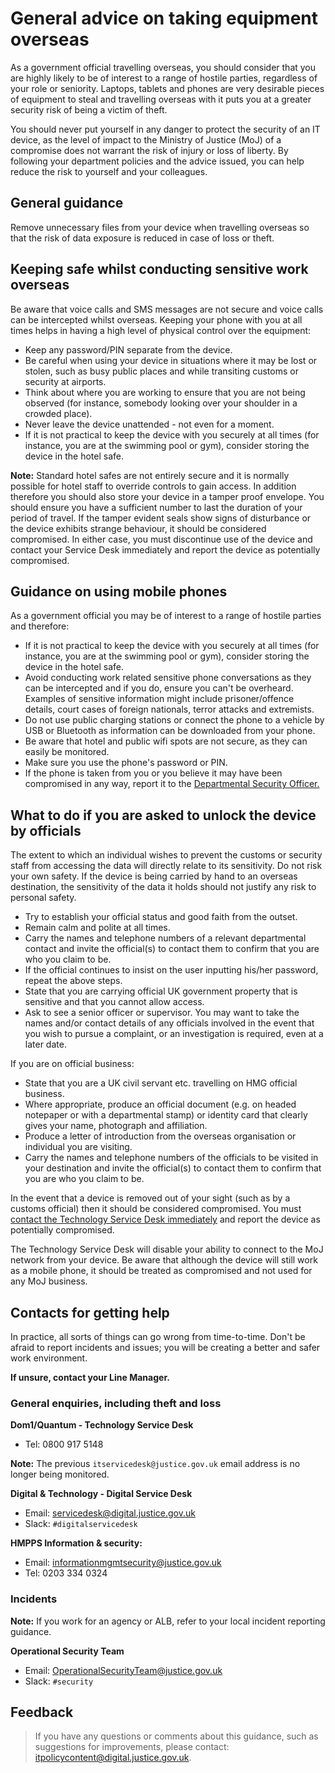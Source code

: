 # General advice on taking equipment overseas

As a government official travelling overseas, you should consider that you are highly likely to be of interest to a range of hostile parties, regardless of your role or seniority. Laptops, tablets and phones are very desirable pieces of equipment to steal and travelling overseas with it puts you at a greater security risk of being a victim of theft.

You should never put yourself in any danger to protect the security of an IT device, as the level of impact to the Ministry of Justice \(MoJ\) of a compromise does not warrant the risk of injury or loss of liberty. By following your department policies and the advice issued, you can help reduce the risk to yourself and your colleagues.

## General guidance

Remove unnecessary files from your device when travelling overseas so that the risk of data exposure is reduced in case of loss or theft.

## Keeping safe whilst conducting sensitive work overseas

Be aware that voice calls and SMS messages are not secure and voice calls can be intercepted whilst overseas. Keeping your phone with you at all times helps in having a high level of physical control over the equipment:

-   Keep any password/PIN separate from the device.
-   Be careful when using your device in situations where it may be lost or stolen, such as busy public places and while transiting customs or security at airports.
-   Think about where you are working to ensure that you are not being observed \(for instance, somebody looking over your shoulder in a crowded place\).
-   Never leave the device unattended - not even for a moment.
-   If it is not practical to keep the device with you securely at all times \(for instance, you are at the swimming pool or gym\), consider storing the device in the hotel safe.

**Note:** Standard hotel safes are not entirely secure and it is normally possible for hotel staff to override controls to gain access. In addition therefore you should also store your device in a tamper proof envelope. You should ensure you have a sufficient number to last the duration of your period of travel. If the tamper evident seals show signs of disturbance or the device exhibits strange behaviour, it should be considered compromised. In either case, you must discontinue use of the device and contact your Service Desk immediately and report the device as potentially compromised.

## Guidance on using mobile phones

As a government official you may be of interest to a range of hostile parties and therefore:

-   If it is not practical to keep the device with you securely at all times \(for instance, you are at the swimming pool or gym\), consider storing the device in the hotel safe.
-   Avoid conducting work related sensitive phone conversations as they can be intercepted and if you do, ensure you can't be overheard. Examples of sensitive information might include prisoner/offence details, court cases of foreign nationals, terror attacks and extremists.
-   Do not use public charging stations or connect the phone to a vehicle by USB or Bluetooth as information can be downloaded from your phone.
-   Be aware that hotel and public wifi spots are not secure, as they can easily be monitored.
-   Make sure you use the phone's password or PIN.
-   If the phone is taken from you or you believe it may have been compromised in any way, report it to the [Departmental Security Officer.](#contacts)

## What to do if you are asked to unlock the device by officials

The extent to which an individual wishes to prevent the customs or security staff from accessing the data will directly relate to its sensitivity. Do not risk your own safety. If the device is being carried by hand to an overseas destination, the sensitivity of the data it holds should not justify any risk to personal safety.

-   Try to establish your official status and good faith from the outset.
-   Remain calm and polite at all times.
-   Carry the names and telephone numbers of a relevant departmental contact and invite the official\(s\) to contact them to confirm that you are who you claim to be.
-   If the official continues to insist on the user inputting his/her password, repeat the above steps.
-   State that you are carrying official UK government property that is sensitive and that you cannot allow access.
-   Ask to see a senior officer or supervisor. You may want to take the names and/or contact details of any officials involved in the event that you wish to pursue a complaint, or an investigation is required, even at a later date.

If you are on official business:

-   State that you are a UK civil servant etc. travelling on HMG official business.
-   Where appropriate, produce an official document \(e.g. on headed notepaper or with a departmental stamp\) or identity card that clearly gives your name, photograph and affiliation.
-   Produce a letter of introduction from the overseas organisation or individual you are visiting.
-   Carry the names and telephone numbers of the officials to be visited in your destination and invite the official\(s\) to contact them to confirm that you are who you claim to be.

In the event that a device is removed out of your sight \(such as by a customs official\) then it should be considered compromised. You must [contact the Technology Service Desk immediately](#contacts) and report the device as potentially compromised.

The Technology Service Desk will disable your ability to connect to the MoJ network from your device. Be aware that although the device will still work as a mobile phone, it should be treated as compromised and not used for any MoJ business.

## Contacts for getting help

In practice, all sorts of things can go wrong from time-to-time. Don't be afraid to report incidents and issues; you will be creating a better and safer work environment.

**If unsure, contact your Line Manager.**

### General enquiries, including theft and loss

**Dom1/Quantum - Technology Service Desk**

-   Tel: 0800 917 5148

**Note:** The previous `itservicedesk@justice.gov.uk` email address is no longer being monitored.

**Digital & Technology - Digital Service Desk**

-   Email: [servicedesk@digital.justice.gov.uk](mailto:servicedesk@digital.justice.gov.uk)
-   Slack: `#digitalservicedesk`

**HMPPS Information & security:**

-   Email: [informationmgmtsecurity@justice.gov.uk](mailto:informationmgmtsecurity@justice.gov.uk)
-   Tel: 0203 334 0324

### Incidents

**Note:** If you work for an agency or ALB, refer to your local incident reporting guidance.

**Operational Security Team**

-   Email: [OperationalSecurityTeam@justice.gov.uk](mailto:OperationalSecurityTeam@justice.gov.uk)
-   Slack: `#security`

## Feedback

> If you have any questions or comments about this guidance, such as suggestions for improvements, please contact: [itpolicycontent@digital.justice.gov.uk](mailto:itpolicycontent@digital.justice.gov.uk).

